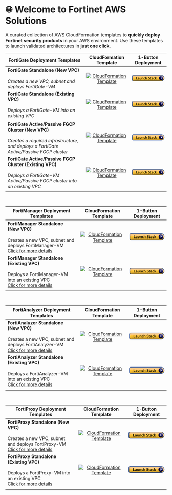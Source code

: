 # 🌐 Welcome to Fortinet AWS Solutions

A curated collection of AWS CloudFormation templates to **quickly deploy Fortinet security products** in your AWS environment. Use these templates to launch validated architectures in **just one click**.

| **FortiGate Deployment Templates** | **CloudFormation Template** | **1-Button Deployment** |
|-----------------|-----------------------------|-------------------------|
| **FortiGate Standalone (New VPC)**<br><br>*Creates a new VPC, subnet and deploys FortiGate-VM* | <div align="center">[<img src="https://ftnt-cfts.s3.eu-central-1.amazonaws.com/shared/downloadicon.png" alt="CloudFormation Template">](https://ftnt-cfts.s3.amazonaws.com/fgt/fgt_standalone_newvpc.yaml)</div> | [![Launch Stack](https://github.com/40net-cloud/fortinet-aws-solutions/blob/master/FortiGate/Active-Passive-Multi-Zone/images/aws_cft_image.png)](https://console.aws.amazon.com/cloudformation/home#/stacks/create/review?templateURL=https://ftnt-cfts.s3.amazonaws.com/fgt/fgt_standalone_newvpc.yaml&stackName=FortiGate-Standalone-New-VPC) |
| **FortiGate Standalone (Existing VPC)**<br><br>*Deploys a FortiGate-VM into an existing VPC* | <div align="center">[<img src="https://ftnt-cfts.s3.eu-central-1.amazonaws.com/shared/downloadicon.png" alt="CloudFormation Template">](https://ftnt-cfts.s3.amazonaws.com/fgt/fgt_standalone_existingvpc.yaml)</div> | [![Launch Stack](https://github.com/40net-cloud/fortinet-aws-solutions/blob/master/FortiGate/Active-Passive-Multi-Zone/images/aws_cft_image.png)](https://console.aws.amazon.com/cloudformation/home#/stacks/create/review?templateURL=https://ftnt-cfts.s3.amazonaws.com/fgt/fgt_standalone_existingvpc.yaml&stackName=FortiGate-Standalone-Existing-VPC) |
||||
| **FortiGate Active/Passive FGCP Cluster (New VPC)**<br><br>*Creates a required infrastructure, and deploys a FortiGate Active/Passive FGCP cluster* | <div align="center">[<img src="https://ftnt-cfts.s3.eu-central-1.amazonaws.com/shared/downloadicon.png" alt="CloudFormation Template">](https://ftnt-cfts.s3.amazonaws.com/fgt/fgt_ap_multi_az_newvpc.yaml)</div> | [![Launch Stack](https://github.com/40net-cloud/fortinet-aws-solutions/blob/master/FortiGate/Active-Passive-Multi-Zone/images/aws_cft_image.png)](https://console.aws.amazon.com/cloudformation/home#/stacks/create/review?templateURL=https://ftnt-cfts.s3.amazonaws.com/fgt/fgt_ap_multi_az_newvpc.yaml&stackName=FortiGate-FGCP-Cluster-New-VPC) |
| **FortiGate Active/Passive FGCP Cluster (Existing VPC)**<br><br>*Deploys a FortiGate-VM Active/Passive FGCP cluster into an existing VPC* | <div align="center">[<img src="https://ftnt-cfts.s3.eu-central-1.amazonaws.com/shared/downloadicon.png" alt="CloudFormation Template">](https://ftnt-cfts.s3.amazonaws.com/fgt/fgt_ap_multi_az_existingvpc.yaml)</div> | [![Launch Stack](https://github.com/40net-cloud/fortinet-aws-solutions/blob/master/FortiGate/Active-Passive-Multi-Zone/images/aws_cft_image.png)](https://console.aws.amazon.com/cloudformation/home#/stacks/create/review?templateURL=https://ftnt-cfts.s3.amazonaws.com/fgt/fgt_ap_multi_az_existingvpc.yaml&stackName=FortiGate-FGCP-Cluster-New-VPC) |
||||||||

<br>

| **FortiManager Deployment Templates** | **CloudFormation Template** | **1-Button Deployment** |
|-----------------|-----------------------------|-------------------------|
| **FortiManager Standalone (New VPC)**<br><br>Creates a new VPC, subnet and deploys FortiManager-VM <br> [Click for more details](https://github.com/40net-cloud/fortinet-aws-solutions/blob/master/FortiManager/new_vpc_readme.md) | <div align="center">[<img src="https://ftnt-cfts.s3.eu-central-1.amazonaws.com/shared/downloadicon.png" alt="CloudFormation Template">](https://ftnt-cfts.s3.amazonaws.com/fmg/fmg_standalone_newvpc.yaml)</div> | [![Launch Stack](https://github.com/40net-cloud/fortinet-aws-solutions/blob/master/FortiGate/Active-Passive-Multi-Zone/images/aws_cft_image.png)](https://console.aws.amazon.com/cloudformation/home#/stacks/create/review?templateURL=https://ftnt-cfts.s3.amazonaws.com/fmg/fmg_standalone_newvpc.yaml&stackName=FortiManager-Standalone-New-VPC) |
| **FortiManager Standalone (Existing VPC)**<br><br>Deploys a FortiManager-VM into an existing VPC <br>[Click for more details](https://github.com/40net-cloud/fortinet-aws-solutions/blob/master/FortiManager/existing_vpc_readme.md)| <div align="center">[<img src="https://ftnt-cfts.s3.eu-central-1.amazonaws.com/shared/downloadicon.png" alt="CloudFormation Template">](https://ftnt-cfts.s3.amazonaws.com/fmg/fmg_standalone_existingvpc.yaml)</div> | [![Launch Stack](https://github.com/40net-cloud/fortinet-aws-solutions/blob/master/FortiGate/Active-Passive-Multi-Zone/images/aws_cft_image.png)](https://console.aws.amazon.com/cloudformation/home#/stacks/create/review?templateURL=https://ftnt-cfts.s3.amazonaws.com/fmg/fmg_standalone_existingvpc.yaml&stackName=FortiManager-Standalone-Existing-VPC) |
||||

<br>

| **FortiAnalyzer Deployment Templates** | **CloudFormation Template** | **1-Button Deployment** |
|-----------------|-----------------------------|-------------------------|
| **FortiAnalyzer Standalone (New VPC)**<br><br>Creates a new VPC, subnet and deploys FortiAnalyzer-VM <br> [Click for more details](https://github.com/40net-cloud/fortinet-aws-solutions/blob/master/FortiAnalyzer/new_vpc_readme.md) | <div align="center">[<img src="https://ftnt-cfts.s3.eu-central-1.amazonaws.com/shared/downloadicon.png" alt="CloudFormation Template">](https://ftnt-cfts.s3.amazonaws.com/faz/faz_standalone_newvpc.yaml)</div> | [![Launch Stack](https://github.com/40net-cloud/fortinet-aws-solutions/blob/master/FortiGate/Active-Passive-Multi-Zone/images/aws_cft_image.png)](https://console.aws.amazon.com/cloudformation/home#/stacks/create/review?templateURL=https://ftnt-cfts.s3.amazonaws.com/faz/faz_standalone_newvpc.yaml&stackName=FortiAnalyzer-Standalone-New-VPC) |
| **FortiAnalyzer Standalone (Existing VPC)**<br><br>Deploys a FortiAnalyzer-VM into an existing VPC <br>[Click for more details](https://github.com/40net-cloud/fortinet-aws-solutions/blob/master/FortiAnalyzer/existing_vpc_readme.md)| <div align="center">[<img src="https://ftnt-cfts.s3.eu-central-1.amazonaws.com/shared/downloadicon.png" alt="CloudFormation Template">](https://ftnt-cfts.s3.amazonaws.com/faz/faz_standalone_existingvpc.yaml)</div> | [![Launch Stack](https://github.com/40net-cloud/fortinet-aws-solutions/blob/master/FortiGate/Active-Passive-Multi-Zone/images/aws_cft_image.png)](https://console.aws.amazon.com/cloudformation/home#/stacks/create/review?templateURL=https://ftnt-cfts.s3.amazonaws.com/faz/faz_standalone_existingvpc.yaml&stackName=FortiAnalyzer-Standalone-Existing-VPC) |
||||

<br>

| **FortiProxy Deployment Templates** | **CloudFormation Template** | **1-Button Deployment** |
|-----------------|-----------------------------|-------------------------|
| **FortiProxy Standalone (New VPC)**<br><br>Creates a new VPC, subnet and deploys FortiProxy-VM <br> [Click for more details](https://github.com/40net-cloud/fortinet-aws-solutions/blob/master/FortiProxy/new_vpc_readme.md) | <div align="center">[<img src="https://ftnt-cfts.s3.eu-central-1.amazonaws.com/shared/downloadicon.png" alt="CloudFormation Template">](https://ftnt-cfts.s3.amazonaws.com/fxp/fxp_standalone_newvpc.yaml)</div> | [![Launch Stack](https://github.com/40net-cloud/fortinet-aws-solutions/blob/master/FortiGate/Active-Passive-Multi-Zone/images/aws_cft_image.png)](https://console.aws.amazon.com/cloudformation/home#/stacks/create/review?templateURL=https://ftnt-cfts.s3.amazonaws.com/fxp/fxp_standalone_newvpc.yaml&stackName=FortiProxy-Standalone-New-VPC) |
| **FortiProxy Standalone (Existing VPC)**<br><br>Deploys a FortiProxy-VM into an existing VPC <br>[Click for more details](https://github.com/40net-cloud/fortinet-aws-solutions/blob/master/FortiProxy/existing_vpc_readme.md)| <div align="center">[<img src="https://ftnt-cfts.s3.eu-central-1.amazonaws.com/shared/downloadicon.png" alt="CloudFormation Template">](https://ftnt-cfts.s3.amazonaws.com/fxp/fxp_standalone_existingvpc.yaml)</div> | [![Launch Stack](https://github.com/40net-cloud/fortinet-aws-solutions/blob/master/FortiGate/Active-Passive-Multi-Zone/images/aws_cft_image.png)](https://console.aws.amazon.com/cloudformation/home#/stacks/create/review?templateURL=https://ftnt-cfts.s3.amazonaws.com/fxp/fxp_standalone_existingvpc.yaml&stackName=FortiProxy-Standalone-Existing-VPC) |
||||
